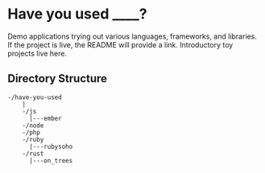 # Have you used ____?

Demo applications trying out various languages, frameworks, and libraries. If the project is live,
the README will provide a link. Introductory toy projects live here.

## Directory Structure

    -/have-you-used
        |    
        -/js
          |---ember
        -/node
        -/php
        -/ruby
          |---rubysoho
        -/rust
          |---on_trees
